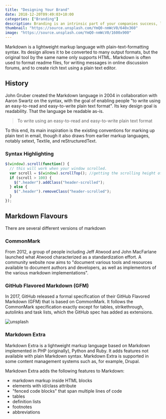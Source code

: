 ```yaml
---
title: "Designing Your Brand"
date: 2018-12-20T09:49:03+10:00
categories: ["Branding"]
description: Branding is an intrinsic part of your companies success, learn why your brand matters.
thumbnail: "https://source.unsplash.com/YmQ0-nmWcV0/640x360"
image: "https://source.unsplash.com/YmQ0-nmWcV0/1600x900"
---
```


Markdown is a lightweight markup language with plain-text-formatting syntax. Its design allows it to be converted to
many output formats, but the original tool by the same name only supports HTML. Markdown is often used to format readme
files, for writing messages in online discussion forums, and to create rich text using a plain text editor.

## History

John Gruber created the Markdown language in 2004 in collaboration with Aaron Swartz on the syntax, with the goal of
enabling people "to write using an easy-to-read and easy-to-write plain text format". Its key design goal is
readability. That the language be readable as-is.

> To write using an easy-to-read and easy-to-write plain text format

To this end, its main inspiration is the existing conventions for marking up plain text in email, though it also draws
from earlier markup languages, notably setext, Textile, and reStructuredText.

### Syntax Highlighting

```js
$(window).scroll(function() {
  // this will work when your window scrolled.
  var scroll = $(window).scrollTop(); //getting the scrolling height of window
  if (scroll > 100) {
    $(".header").addClass("header-scrolled");
  } else {
    $(".header").removeClass("header-scrolled");
  }
});
```

## Markdown Flavours

There are several different versions of markdown

### CommonMark

From 2012, a group of people including Jeff Atwood and John MacFarlane launched what Atwood characterized as a
standardization effort. A community website now aims to "document various tools and resources available to document
authors and developers, as well as implementors of the various markdown implementations".

### GitHub Flavored Markdown (GFM)

In 2017, GitHub released a formal specification of their GitHub Flavored Markdown (GFM) that is based on CommonMark. It
follows the CommonMark specification exactly except for tables, strikethrough, autolinks and task lists, which the
GitHub spec has added as extensions.

![unsplash](https://source.unsplash.com/3igFnx0L2pY/640x360)

### Markdown Extra

Markdown Extra is a lightweight markup language based on Markdown implemented in PHP (originally), Python and Ruby. It
adds features not available with plain Markdown syntax. Markdown Extra is supported in some content management systems
such as, for example, Drupal.

Markdown Extra adds the following features to Markdown:

- markdown markup inside HTML blocks
- elements with id/class attribute
- "fenced code blocks" that span multiple lines of code
- tables
- definition lists
- footnotes
- abbreviations